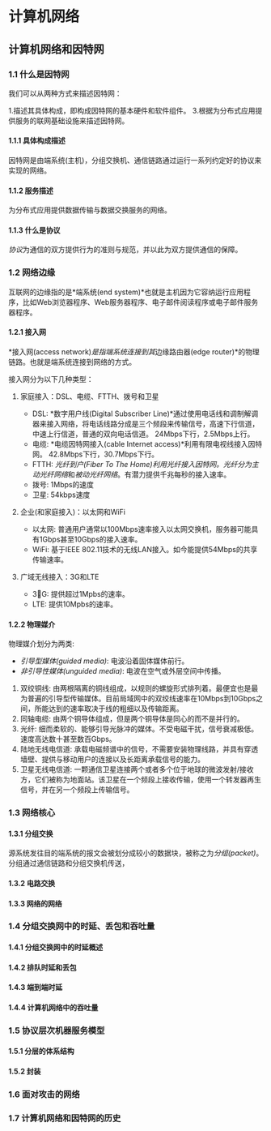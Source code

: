 # 计算机网络

## 计算机网络和因特网

### 1.1 什么是因特网

我们可以从两种方式来描述因特网：

1.描述其具体构成，即构成因特网的基本硬件和软件组件。
3.根据为分布式应用提供服务的联网基础设施来描述因特网。

#### 1.1.1 具体构成描述

因特网是由端系统(主机)，分组交换机、通信链路通过运行一系列约定好的协议来实现的网络。

#### 1.1.2 服务描述

为分布式应用提供数据传输与数据交换服务的网络。

#### 1.1.3 什么是协议

*协议*为通信的双方提供行为的准则与规范，并以此为双方提供通信的保障。

### 1.2 网络边缘

互联网的边缘指的是*端系统(end system)*也就是主机因为它容纳运行应用程序，比如Web浏览器程序、Web服务器程序、电子邮件阅读程序或电子邮件服务器程序。

#### 1.2.1 接入网

*接入网(access network)*是指端系统连接到其*边缘路由器(edge router)*的物理链路。也就是端系统连接到网络的方式。

接入网分为以下几种类型：

1. 家庭接入：DSL、电缆、FTTH、拨号和卫星
	* DSL: *数字用户线(Digital Subscriber Line)*通过使用电话线和调制解调器来接入网络，将电话线路分成是三个频段来传输信号，高速下行信道，中速上行信道，普通的双向电话信道。 24Mbps下行，2.5Mbps上行。
	* 电缆: *电缆因特网接入(cable Internet access)*利用有限电视线接入因特网。 42.8Mbps下行，30.7Mbps下行。
	* FTTH: *光纤到户(Fiber To The Home)*利用光纤接入因特网。光纤分为*主动光纤网络*和*被动光纤网络*。有潜力提供千兆每秒的接入速率。
	* 拨号: 1Mbps的速度
	* 卫星: 54kbps速度
	
2. 企业(和家庭接入)：以太网和WiFi
	* 以太网: 普通用户通常以100Mbps速率接入以太网交换机，服务器可能具有1Gbps甚至10Gbps的接入速率。
	* WiFi: 基于IEEE 802.11技术的无线LAN接入。如今能提供54Mbps的共享传输速率。

3. 广域无线接入：3G和LTE
	* 3G: 提供超过1Mpbs的速率。
	* LTE: 提供10Mpbs的速率。

#### 1.2.2 物理媒介

物理媒介划分为两类: 
* *引导型媒体(guided media)*: 电波沿着固体媒体前行。
* *非引导性媒体(unguided media)*: 电波在空气或外层空间中传播。

1. 双绞铜线: 由两根隔离的铜线组成，以规则的螺旋形式排列着。最便宜也是最为普遍的引导型传输媒体。目前局域网中的双绞线速率在10Mbps到10Gbps之间，所能达到的速率取决于线的粗细以及传输距离。
2. 同轴电缆: 由两个铜导体组成，但是两个铜导体是同心的而不是并行的。
3. 光纤: 细而柔软的、能够引导光脉冲的媒体。不受电磁干扰，信号衰减极低。速度高达数十甚至数百Gbps。
4. 陆地无线电信道: 承载电磁频谱中的信号，不需要安装物理线路，并具有穿透墙壁、提供与移动用户的连接以及长距离承载信号的能力。
5. 卫星无线电信道:  一颗通信卫星连接两个或者多个位于地球的微波发射/接收方，它们被称为地面站。该卫星在一个频段上接收传输，使用一个转发器再生信号，并在另一个频段上传输信号。

### 1.3 网络核心

#### 1.3.1 分组交换

源系统发往目的端系统的报文会被划分成较小的数据块，被称之为*分组(packet)*。分组通过通信链路和分组交换机传送，

#### 1.3.2 电路交换

#### 1.3.3 网络的网络


### 1.4 分组交换网中的时延、丢包和吞吐量
#### 1.4.1 分组交换网中的时延概述

#### 1.4.2 排队时延和丢包

#### 1.4.3 端到端时延

#### 1.4.4 计算机网络中的吞吐量

### 1.5 协议层次机器服务模型
#### 1.5.1 分层的体系结构

#### 1.5.2 封装

### 1.6 面对攻击的网络

### 1.7 计算机网络和因特网的历史

